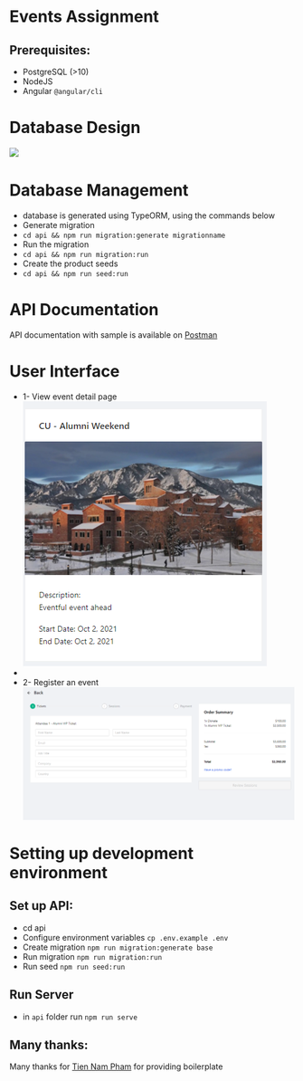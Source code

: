 # Events Assignment

## Prerequisites:
* PostgreSQL (>10)
* NodeJS
* Angular `@angular/cli`

# Database Design
![](relationship-diagram.png)

# Database Management
- database is generated using TypeORM, using the commands below
- Generate migration
- `cd api && npm run migration:generate migrationname`
- Run the migration
- `cd api && npm run migration:run`
- Create the product seeds
- `cd api && npm run seed:run`

# API Documentation
API documentation with sample is available on [Postman](https://documenter.getpostman.com/view/574536/UUy39SPQ)

# User Interface
- 1- View event detail page
![img.png](docs/img.png)
- 
- 2- Register an event
![img.png](docs/ui2.png)

# Setting up development environment
## Set up API:
- cd api
- Configure environment variables `cp .env.example .env`
- Create migration `npm run migration:generate base`
- Run migration `npm run migration:run`
- Run seed `npm run seed:run`

## Run Server
- in `api` folder run `npm run serve`


## Many thanks:
Many thanks for [Tien Nam Pham](https://github.com/tiennampham23/nodejs-angular-typescript-boilerplate) for providing boilerplate
